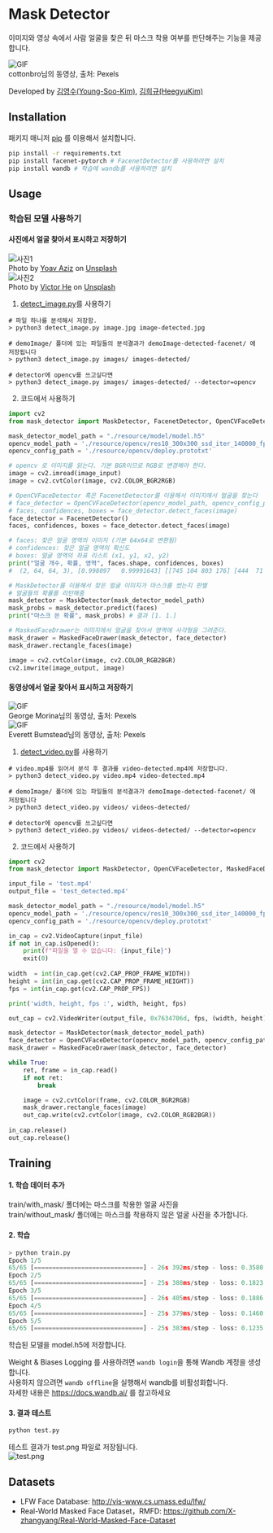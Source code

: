 # Mask Detector
이미지와 영상 속에서 사람 얼굴을 찾은 뒤 마스크 착용 여부를 판단해주는 기능을 제공합니다.<br/>

![GIF](./resource/readme/test4.gif)<br/>
cottonbro님의 동영상, 출처: Pexels<br/>

Developed by [김영수(Young-Soo-Kim)](https://github.com/Young-Soo-Kim), [김희규(HeegyuKim)](https://github.com/HeegyuKim)

## Installation

패키지 매니저 [pip](https://pip.pypa.io/en/stable/) 를 이용해서 설치합니다.

```bash
pip install -r requirements.txt
pip install facenet-pytorch # FacenetDetector를 사용하려면 설치
pip install wandb # 학습에 wandb를 사용하려면 설치
```

## Usage
### 학습된 모델 사용하기
#### 사진에서 얼굴 찾아서 표시하고 저장하기

![사진1](resource/readme/detected-yoav-aziz-T4ciXluAvIE-unsplash.jpg)<br/>
Photo by <a href="https://unsplash.com/@yoavaziz?utm_source=unsplash&utm_medium=referral&utm_content=creditCopyText">Yoav Aziz</a> on <a href="https://unsplash.com/@yoavaziz?utm_source=unsplash&utm_medium=referral&utm_content=creditCopyText">Unsplash</a><br/>
![사진2](resource/readme/detected-victor-he-UXdDfd9ma-E-unsplash.jpg)<br/>
Photo by <a href="https://unsplash.com/@victorhwn725?utm_source=unsplash&utm_medium=referral&utm_content=creditCopyText">Victor He</a> on <a href="https://unsplash.com/s/photos/mask?utm_source=unsplash&utm_medium=referral&utm_content=creditCopyText">Unsplash</a><br/>
  
1. [detect_image.py](detect_image.py)를 사용하기
```
# 파일 하나를 분석해서 저장함.
> python3 detect_image.py image.jpg image-detected.jpg

# demoImage/ 폴더에 있는 파일들의 분석결과가 demoImage-detected-facenet/ 에 저장됩니다
> python3 detect_image.py images/ images-detected/

# detector에 opencv를 쓰고싶다면
> python3 detect_image.py images/ images-detected/ --detector=opencv
```

2. 코드에서 사용하기
```python
import cv2
from mask_detector import MaskDetector, FacenetDetector, OpenCVFaceDetector, MaskedFaceDrawer

mask_detector_model_path = "./resource/model/model.h5"
opencv_model_path = './resource/opencv/res10_300x300_ssd_iter_140000_fp16.caffemodel'
opencv_config_path = './resource/opencv/deploy.prototxt'

# opencv 로 이미지를 읽는다. 기본 BGR이므로 RGB로 변경해야 한다.
image = cv2.imread(image_input)
image = cv2.cvtColor(image, cv2.COLOR_BGR2RGB)

# OpenCVFaceDetector 혹은 FacenetDetector를 이용해서 이미지에서 얼굴을 찾는다
# face_detector = OpenCVFaceDetector(opencv_model_path, opencv_config_path)
# faces, confidences, boxes = face_detector.detect_faces(image)
face_detector = FacenetDetector()
faces, confidences, boxes = face_detector.detect_faces(image)

# faces: 찾은 얼굴 영역의 이미지 (기본 64x64로 변환됨)
# confidences: 찾은 얼굴 영역의 확신도
# boxes: 얼굴 영역의 좌표 리스트 (x1, y1, x2, y2)
print("얼굴 개수, 확률, 영역", faces.shape, confidences, boxes)
#  (2, 64, 64, 3), [0.998097   0.99991643] [[745 104 803 176] [444  71 502 141]]

# MaskDetector를 이용해서 찾은 얼굴 이미지가 마스크를 썼는지 판별
# 얼굴들의 확률를 리턴해줌
mask_detector = MaskDetector(mask_detector_model_path)
mask_probs = mask_detector.predict(faces)
print("마스크 쓴 확률", mask_probs) # 결과 [1. 1.]

# MaskedFaceDrawer는 이미지에서 얼굴을 찾아서 영역에 사각형을 그려준다.
mask_drawer = MaskedFaceDrawer(mask_detector, face_detector)
mask_drawer.rectangle_faces(image)

image = cv2.cvtColor(image, cv2.COLOR_RGB2BGR)
cv2.imwrite(image_output, image)
```
  
#### 동영상에서 얼굴 찾아서 표시하고 저장하기

![GIF](./resource/readme/pexels-george.gif)<br/>
George Morina님의 동영상, 출처: Pexels<br/>
![GIF](./resource/readme/test6.gif)<br/>
Everett Bumstead님의 동영상, 출처: Pexels<br/>

1. [detect_video.py](detect_video.py)를 사용하기
```
# video.mp4를 읽어서 분석 후 결과를 video-detected.mp4에 저장합니다.
> python3 detect_video.py video.mp4 video-detected.mp4

# demoImage/ 폴더에 있는 파일들의 분석결과가 demoImage-detected-facenet/ 에 저장됩니다
> python3 detect_video.py videos/ videos-detected/

# detector에 opencv를 쓰고싶다면
> python3 detect_video.py videos/ videos-detected/ --detector=opencv
```
2. 코드에서 사용하기
```python
import cv2
from mask_detector import MaskDetector, OpenCVFaceDetector, MaskedFaceDrawer

input_file = 'test.mp4'
output_file = 'test_detected.mp4'

mask_detector_model_path = "./resource/model/model.h5"
opencv_model_path = './resource/opencv/res10_300x300_ssd_iter_140000_fp16.caffemodel'
opencv_config_path = './resource/opencv/deploy.prototxt'

in_cap = cv2.VideoCapture(input_file)
if not in_cap.isOpened(): 
    print(f"파일을 열 수 없습니다: {input_file}")
    exit(0)
    
width  = int(in_cap.get(cv2.CAP_PROP_FRAME_WIDTH))
height = int(in_cap.get(cv2.CAP_PROP_FRAME_HEIGHT))
fps = int(in_cap.get(cv2.CAP_PROP_FPS))

print('width, height, fps :', width, height, fps)

out_cap = cv2.VideoWriter(output_file, 0x7634706d, fps, (width, height))

mask_detector = MaskDetector(mask_detector_model_path)
face_detector = OpenCVFaceDetector(opencv_model_path, opencv_config_path)
mask_drawer = MaskedFaceDrawer(mask_detector, face_detector)

while True:
    ret, frame = in_cap.read()
    if not ret:
        break

    image = cv2.cvtColor(frame, cv2.COLOR_BGR2RGB)
    mask_drawer.rectangle_faces(image)
    out_cap.write(cv2.cvtColor(image, cv2.COLOR_RGB2BGR))
    
in_cap.release()
out_cap.release()
```

## Training
#### 1. 학습 데이터 추가
train/with_mask/ 폴더에는 마스크를 착용한 얼굴 사진을<br/>
train/without_mask/ 폴더에는 마스크를 착용하지 않은 얼굴 사진을 추가합니다.
#### 2. 학습
```python
> python train.py
Epoch 1/5
65/65 [==============================] - 26s 392ms/step - loss: 0.3580 - accuracy: 0.8483 - val_loss: 0.1343 - val_accuracy: 0.9652
Epoch 2/5
65/65 [==============================] - 25s 388ms/step - loss: 0.1823 - accuracy: 0.9391 - val_loss: 0.1002 - val_accuracy: 0.9783
Epoch 3/5
65/65 [==============================] - 26s 405ms/step - loss: 0.1886 - accuracy: 0.9377 - val_loss: 0.1252 - val_accuracy: 0.9522
Epoch 4/5
65/65 [==============================] - 25s 379ms/step - loss: 0.1460 - accuracy: 0.9483 - val_loss: 0.1308 - val_accuracy: 0.9565
Epoch 5/5
65/65 [==============================] - 25s 383ms/step - loss: 0.1235 - accuracy: 0.9609 - val_loss: 0.1250 - val_accuracy: 0.9609
```
학습된 모델을 model.h5에 저장합니다.

Weight & Biases Logging 를 사용하려면 `wandb login`을 통해 Wandb 계정을 생성합니다.<br/>
사용하지 않으려면 `wandb offline`을 실행해서 wandb를 비활성화합니다.<br/>
자세한 내용은 https://docs.wandb.ai/ 를 참고하세요


#### 3. 결과 테스트
```python
python test.py
```
테스트 결과가 test.png 파일로 저장됩니다.<br/>
![test.png](resource/readme/test.png)


## Datasets
- LFW Face Database: http://vis-www.cs.umass.edu/lfw/
- Real-World Masked Face Dataset，RMFD: https://github.com/X-zhangyang/Real-World-Masked-Face-Dataset
